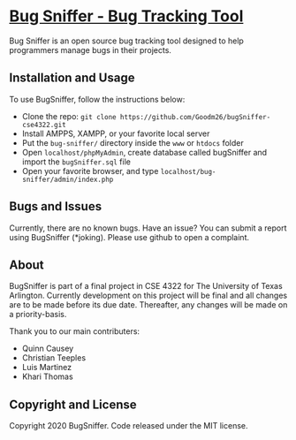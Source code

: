 # [Bug Sniffer - Bug Tracking Tool](https://youtube.com/)

Bug Sniffer is an open source bug tracking tool designed to help programmers manage bugs in their projects.

<!-- ## Demo

[![BugSniffer Demo](https://startbootstrap.com/assets/img/screenshots/themes/sb-admin-2.png)](https://blackrockdigital.github.io/startbootstrap-sb-admin-2/) -->


## Installation and Usage

To use BugSniffer, follow the instructions below:

-   Clone the repo: `git clone https://github.com/Goodm26/bugSniffer-cse4322.git`
-   Install AMPPS, XAMPP, or your favorite local server
-   Put the `bug-sniffer/` directory inside the `www` or `htdocs` folder
-   Open `localhost/phpMyAdmin`, create database called bugSniffer and import the `bugSniffer.sql` file
-   Open your favorite browser, and type `localhost/bug-sniffer/admin/index.php`

## Bugs and Issues

Currently, there are no known bugs. Have an issue? You can submit a report using BugSniffer (*joking). Please use github to open a complaint.

## About

BugSniffer is part of a final project in CSE 4322 for The University of Texas Arlington. Currently development on this project will be final and all changes are to be made before its due date. Thereafter, any changes will be made on a priority-basis.

Thank you to our main contributers:

-   Quinn Causey
-   Christian Teeples
-   Luis Martinez
-   Khari Thomas

## Copyright and License

Copyright 2020 BugSniffer. Code released under the MIT license.
